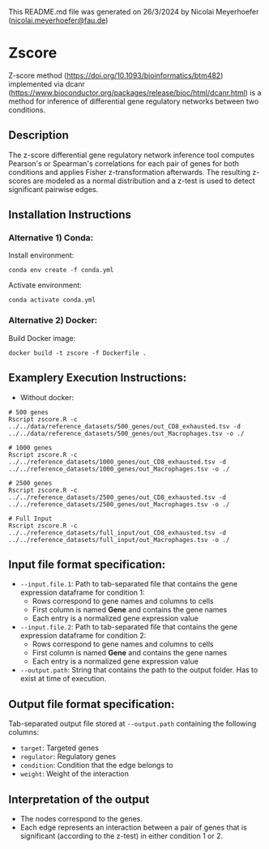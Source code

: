 This README.md file was generated on 26/3/2024 by Nicolai Meyerhoefer (nicolai.meyerhoefer@fau.de)
# Zscore

Z-score method (https://doi.org/10.1093/bioinformatics/btm482) implemented via dcanr (https://www.bioconductor.org/packages/release/bioc/html/dcanr.html) is a method for inference of differential gene regulatory networks between two conditions.

## Description
The z-score differential gene regulatory network inference tool computes Pearson's or Spearman's correlations for each pair of genes for both conditions and applies Fisher z-transformation afterwards. The resulting z-scores are modeled as a normal distribution and a z-test is used to detect significant pairwise edges.

## Installation Instructions
### Alternative 1) Conda:
Install environment: 
```
conda env create -f conda.yml
```
Activate environment:
```
conda activate conda.yml
```
### Alternative 2) Docker:
Build Docker image:
```
docker build -t zscore -f Dockerfile .
```

## Examplery Execution Instructions:
- Without docker:
```
# 500 genes
Rscript zscore.R -c ../../data/reference_datasets/500_genes/out_CD8_exhausted.tsv -d ../../data/reference_datasets/500_genes/out_Macrophages.tsv -o ./

# 1000 genes
Rscript zscore.R -c ../../reference_datasets/1000_genes/out_CD8_exhausted.tsv -d ../../reference_datasets/1000_genes/out_Macrophages.tsv -o ./

# 2500 genes
Rscript zscore.R -c ../../reference_datasets/2500_genes/out_CD8_exhausted.tsv -d ../../reference_datasets/2500_genes/out_Macrophages.tsv -o ./

# Full Input
Rscript zscore.R -c ../../reference_datasets/full_input/out_CD8_exhausted.tsv -d ../../reference_datasets/full_input/out_Macrophages.tsv -o ./
```

## Input file format specification:
- `--input.file.1`: Path to tab-separated file that contains the gene expression dataframe for condition 1:
    - Rows correspond to gene names and columns to cells 
    - First column is named **Gene** and contains the gene names
    - Each entry is a normalized gene expression value
- `--input.file.2`: Path to tab-separated file that contains the gene expression dataframe for condition 2:
    - Rows correspond to gene names and columns to cells 
    - First column is named **Gene** and contains the gene names
    - Each entry is a normalized gene expression value
- `--output.path`: String that contains the path to the output folder. Has to exist at time of execution.

## Output file format specification:
Tab-separated output file stored at `--output.path` containing the following columns:
- `target`: Targeted genes
- `regulator`: Regulatory genes
- `condition`: Condition that the edge belongs to
- `weight`: Weight of the interaction

## Interpretation of the output
- The nodes correspond to the genes.
- Each edge represents an interaction between a pair of genes that is significant (according to the z-test) in either condition 1 or 2.

